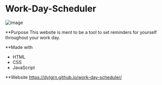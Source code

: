 # Work-Day-Scheduler
![image](https://user-images.githubusercontent.com/78700475/115977675-a84be180-a53f-11eb-8ea2-84df65febd03.png)

**Purpose
This website is ment to be a tool to set reminders for yourself throughout your work day.

**Made with
* HTML
* CSS
* JavaScript

**Website
https://dylgrn.github.io/work-day-scheduler/
